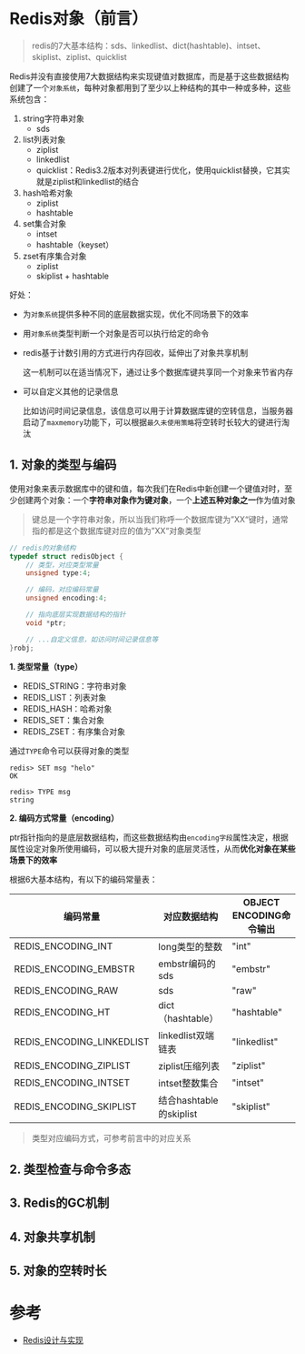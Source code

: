 # Redis对象（前言）

> redis的7大基本结构：sds、linkedlist、dict(hashtable)、intset、skiplist、ziplist、quicklist

Redis并没有直接使用7大数据结构来实现键值对数据库，而是基于这些数据结构创建了一个`对象系统`，每种对象都用到了至少以上种结构的其中一种或多种，这些系统包含：

1. string字符串对象
    - sds
2. list列表对象
    - ziplist
    - linkedlist
    - quicklist：Redis3.2版本对列表键进行优化，使用quicklist替换，它其实就是ziplist和linkedlist的结合
3. hash哈希对象
    - ziplist
    - hashtable
4. set集合对象
    - intset
    - hashtable（keyset）
5. zset有序集合对象
    - ziplist
    - skiplist + hashtable

好处：

- 为`对象系统`提供多种不同的底层数据实现，优化不同场景下的效率
- 用`对象系统`类型判断一个对象是否可以执行给定的命令
- redis基于计数引用的方式进行内存回收，延伸出了对象共享机制
    
    这一机制可以在适当情况下，通过让多个数据库键共享同一个对象来节省内存

- 可以自定义其他的记录信息

    比如访问时间记录信息，该信息可以用于计算数据库键的空转信息，当服务器启动了`maxmemory`功能下，可以根据`最久未使用策略`将空转时长较大的键进行淘汰

## **1. 对象的类型与编码**


使用对象来表示数据库中的键和值，每次我们在Redis中新创建一个键值对时，至少创建两个对象：一个**字符串对象作为键对象**，一个**上述五种对象之一**作为值对象

> 键总是一个字符串对象，所以当我们称呼一个数据库键为”XX“键时，通常指的都是这个数据库键对应的值为”XX“对象类型

```c++
// redis的对象结构
typedef struct redisObject {
    // 类型，对应类型常量
    unsigned type:4;

    // 编码，对应编码常量
    unsigned encoding:4;

    // 指向底层实现数据结构的指针
    void *ptr;

    // ...自定义信息，如访问时间记录信息等
}robj;
```

**1. 类型常量（type）**

- REDIS_STRING：字符串对象
- REDIS_LIST：列表对象
- REDIS_HASH：哈希对象
- REDIS_SET：集合对象
- REDIS_ZSET：有序集合对象

通过`TYPE`命令可以获得对象的类型

```redis
redis> SET msg "helo"
OK

redis> TYPE msg
string
```

**2. 编码方式常量（encoding）**

ptr指针指向的是底层数据结构，而这些数据结构由`encoding字段`属性决定，根据属性设定对象所使用编码，可以极大提升对象的底层灵活性，从而**优化对象在某些场景下的效率**

根据6大基本结构，有以下的编码常量表：

| 编码常量 | 对应数据结构 | OBJECT ENCODING命令输出 |
| ---- | ---- | ---- |
| REDIS_ENCODING_INT | long类型的整数 | "int" |
| REDIS_ENCODING_EMBSTR | embstr编码的sds | "embstr" |
| REDIS_ENCODING_RAW | sds | "raw" |
| REDIS_ENCODING_HT | dict（hashtable） | "hashtable" |
| REDIS_ENCODING_LINKEDLIST | linkedlist双端链表 | "linkedlist" |
| REDIS_ENCODING_ZIPLIST | ziplist压缩列表 | "ziplist" |
| REDIS_ENCODING_INTSET | intset整数集合 | "intset" |
| REDIS_ENCODING_SKIPLIST | 结合hashtable的skiplist | "skiplist" |

> 类型对应编码方式，可参考前言中的对应关系

## **2. 类型检查与命令多态**

## **3. Redis的GC机制**

## **4. 对象共享机制**

## **5. 对象的空转时长**

# 参考
- [Redis设计与实现]()